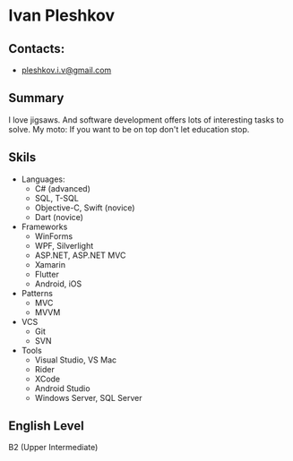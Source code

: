 # Ivan Pleshkov

## Contacts:
- pleshkov.i.v@gmail.com

## Summary
I love jigsaws. And software development offers lots of interesting tasks to solve.
My moto: If you want to be on top don't let education stop.

## Skils
- Languages:
    - C# (advanced)
    - SQL, T-SQL
    - Objective-C, Swift (novice)
    - Dart (novice)
- Frameworks
    - WinForms
    - WPF, Silverlight
    - ASP.NET, ASP.NET MVC
    - Xamarin
    - Flutter
    - Android, iOS
- Patterns
    - MVC
    - MVVM
- VCS
    - Git
    - SVN
- Tools
    - Visual Studio, VS Mac
    - Rider
    - XCode
    - Android Studio
    - Windows Server, SQL Server

## English Level
B2 (Upper Intermediate)